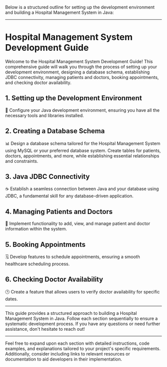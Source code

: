 Below is a structured outline for setting up the development environment and building a Hospital Management System in Java:

---

# Hospital Management System Development Guide

Welcome to the Hospital Management System Development Guide! This comprehensive guide will walk you through the process of setting up your development environment, designing a database schema, establishing JDBC connectivity, managing patients and doctors, booking appointments, and checking doctor availability.

## 1. Setting up the Development Environment

🔧 Configure your Java development environment, ensuring you have all the necessary tools and libraries installed.

## 2. Creating a Database Schema

📊 Design a database schema tailored for the Hospital Management System using MySQL or your preferred database system. Create tables for patients, doctors, appointments, and more, while establishing essential relationships and constraints.

## 3. Java JDBC Connectivity

☕ Establish a seamless connection between Java and your database using JDBC, a fundamental skill for any database-driven application.

## 4. Managing Patients and Doctors

🏥 Implement functionality to add, view, and manage patient and doctor information within the system.

## 5. Booking Appointments

🗓 Develop features to schedule appointments, ensuring a smooth healthcare scheduling process.

## 6. Checking Doctor Availability

🕒 Create a feature that allows users to verify doctor availability for specific dates.

---

This guide provides a structured approach to building a Hospital Management System in Java. Follow each section sequentially to ensure a systematic development process. If you have any questions or need further assistance, don't hesitate to reach out!

---

Feel free to expand upon each section with detailed instructions, code examples, and explanations tailored to your project's specific requirements. Additionally, consider including links to relevant resources or documentation to aid developers in their implementation.